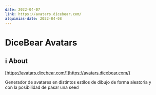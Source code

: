 ```yaml
---
date: 2022-04-07
link: https://avatars.dicebear.com/
alquimias-date: 2022-04-08
---
```


# DiceBear Avatars

## ℹ️ About

[https://avatars.dicebear.com/](https://avatars.dicebear.com/)

Generador de avatares en distintos estilos de dibujo de forma aleatoria y con la posibilidad de pasar una seed


